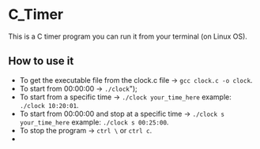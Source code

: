 # C_Timer
This is a C timer program you can run it from your terminal (on Linux OS).

## How to use it
- To get the executable file from the clock.c file -> `gcc clock.c -o clock`.
- To start from 00:00:00 -> `./clock`");
- To start from a specific time -> `./clock your_time_here` example: `./clock 10:20:01`.
- To start from 00:00:00 and stop at a specific time -> `./clock s your_time_here` example: `./clock s 00:25:00`.
- To stop the program -> `ctrl \` or `ctrl c`.
- 
